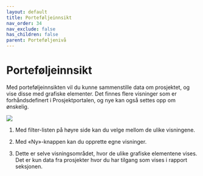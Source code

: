 ```yaml
---
layout: default
title: Porteføljeinnsikt
nav_order: 34
nav_exclude: false
has_children: false
parent: Porteføljenivå
---
```


# Porteføljeinnsikt

Med porteføljeinnsikten vil du kunne sammenstille data om prosjektet, og vise disse med grafiske elementer. Det finnes flere visninger som er forhåndsdefinert i Prosjektportalen, og nye kan også settes opp om ønskelig.

![](./media/image25.png)

1. Med filter-listen på høyre side kan du velge mellom de ulike
    visningene.

2. Med «Ny»-knappen kan du opprette egne visninger.

3. Dette er selve visningsområdet, hvor de ulike grafiske elementene vises. Det er kun data fra prosjekter hvor du har tilgang som vises i rapport seksjonen.

